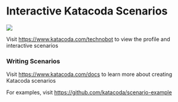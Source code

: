 # Interactive Katacoda Scenarios

[![](http://shields.katacoda.com/katacoda/technobot/count.svg)](https://www.katacoda.com/technobot "Get your profile on Katacoda.com")

Visit https://www.katacoda.com/technobot to view the profile and interactive scenarios

### Writing Scenarios
Visit https://www.katacoda.com/docs to learn more about creating Katacoda scenarios

For examples, visit https://github.com/katacoda/scenario-example
